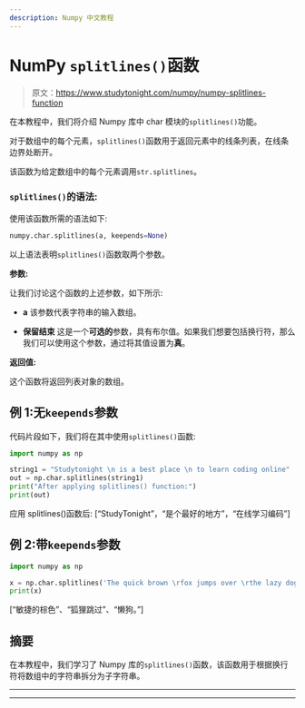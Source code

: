 ```yaml
---
description: Numpy 中文教程
---
```


# NumPy `splitlines()`函数

> 原文：<https://www.studytonight.com/numpy/numpy-splitlines-function>

在本教程中，我们将介绍 Numpy 库中 char 模块的`splitlines()`功能。

对于数组中的每个元素，`splitlines()`函数用于返回元素中的线条列表，在线条边界处断开。

该函数为给定数组中的每个元素调用`str.splitlines`。

### `splitlines()`的语法:

使用该函数所需的语法如下:

```py
numpy.char.splitlines(a, keepends=None)
```

以上语法表明`splitlines()`函数取两个参数。

**参数:**

让我们讨论这个函数的上述参数，如下所示:

*   **a**
    该参数代表字符串的输入数组。

*   **保留结束**
    这是一个**可选的**参数，具有布尔值。如果我们想要包括换行符，那么我们可以使用这个参数，通过将其值设置为**真**。

**返回值:**

这个函数将返回列表对象的数组。

## 例 1:无`keepends`参数

代码片段如下，我们将在其中使用`splitlines()`函数:

```py
import numpy as np

string1 = "Studytonight \n is a best place \n to learn coding online"
out = np.char.splitlines(string1) 
print("After applying splitlines() function:")
print(out)
```

应用 splitlines()函数后:
[“StudyTonight”，“是个最好的地方”，“在线学习编码”]

## 例 2:带`keepends`参数

```py
import numpy as np

x = np.char.splitlines('The quick brown \rfox jumps over \rthe lazy dog.', keepends=False)
print(x) 
```

[“敏捷的棕色”、“狐狸跳过”、“懒狗。”]

## 摘要

在本教程中，我们学习了 Numpy 库的`splitlines()`函数，该函数用于根据换行符将数组中的字符串拆分为子字符串。

* * *

* * *
